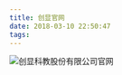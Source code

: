 ```yaml
---
title: 创显官网
date: 2018-03-10 22:50:47
tags:
---
```


![创显科教股份有限公司官网](/images/works/7创显科教股份有限公司官网.jpg)